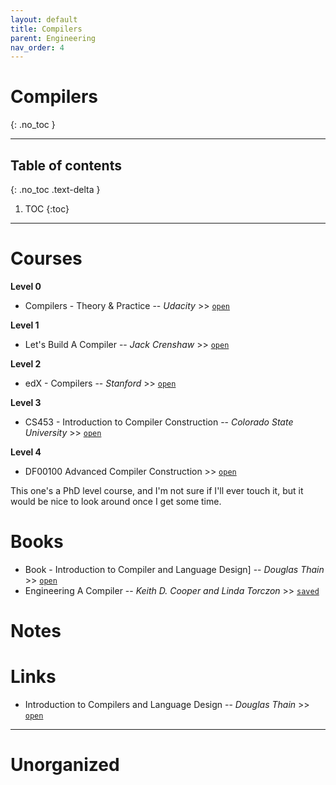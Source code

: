 ```yaml
---
layout: default
title: Compilers
parent: Engineering
nav_order: 4
---
```


# Compilers
{: .no_toc }

---

## Table of contents
{: .no_toc .text-delta }

1. TOC
{:toc}

---

# Courses

__Level 0__

- Compilers - Theory & Practice -- *Udacity* >> [`open`](https://classroom.udacity.com/courses/ud168)

__Level 1__

- Let's Build A Compiler -- *Jack Crenshaw* >> [`open`](https://compilers.iecc.com/crenshaw/)

__Level 2__

- edX - Compilers -- *Stanford* >> [`open`](https://learning.edx.org/course/course-v1:StanfordOnline+SOE.YCSCS1+3T2020/home)

__Level 3__

- CS453 - Introduction to Compiler Construction -- *Colorado State University* >> [`open`](https://www.cs.colostate.edu/~pouchet/classes/CS453/)

__Level 4__

- DF00100 Advanced Compiler Construction >> [`open`](https://www.ida.liu.se/~chrke55/courses/ACC/ACC.shtml)

This one's a PhD level course, and I'm not sure if I'll ever touch it, but it would be nice to look around once I get some time.

# Books

- Book - Introduction to Compiler and Language Design] -- *Douglas Thain*  >> [`open`](https://www3.nd.edu/~dthain/compilerbook/compilerbook.pdf)
- Engineering A Compiler -- *Keith D. Cooper and Linda Torczon* >> [`saved`](file:///media/rishi/d057170c-fade-44e6-a98a-5028064c1c84/Computer%20Science/Compilers/engineering-a-compiler-2nd.pdf)

# Notes

# Links

- Introduction to Compilers and Language Design -- *Douglas Thain* >> [`open`](https://www3.nd.edu/~dthain/compilerbook/)

---

# Unorganized
